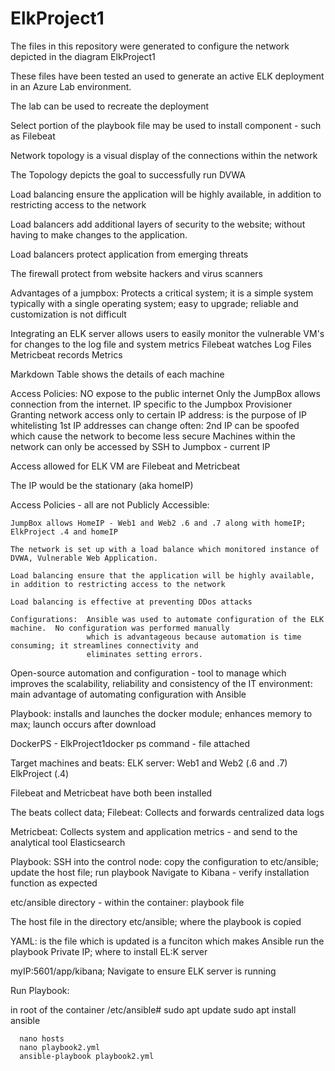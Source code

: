 # ElkProject1
The files in this repository were generated to configure the network depicted in the diagram ElkProject1

These files have been tested an used to generate an active ELK deployment in an Azure Lab environment.

The lab can be used to recreate the deployment

Select portion of the playbook file may be used to install component - such as Filebeat

Network topology is a visual display of the connections within the network

The Topology depicts the goal to successfully run DVWA

Load balancing ensure the application will be highly available, in addition to restricting access to the network

Load balancers add additional layers of security to the website; without having to make changes to the application.  

Load balancers protect application from emerging threats

The firewall protect from website hackers and virus scanners

Advantages of a jumpbox:  Protects a critical system; it is a simple system typically with a single operating system;
      easy to upgrade; reliable and customization is not difficult
      
Integrating an ELK server allows users to easily monitor the vulnerable VM's for changes to the log file and system metrics
Filebeat watches Log Files
Metricbeat records Metrics

Markdown Table shows the details of each machine

Access Policies:  NO expose to the public internet
    Only the JumpBox allows connection from the internet.  IP specific to the Jumpbox Provisioner 
    Granting network access only to certain IP address: is the purpose of IP whitelisting
    1st IP addresses can change often:  2nd IP can be spoofed which cause the network to become less secure
    Machines within the network can only be accessed by SSH to Jumpbox - current IP
    
Access allowed for ELK VM are Filebeat and Metricbeat

The IP would be the stationary (aka homeIP)

Access Policies - all are not Publicly Accessible:  

    JumpBox allows HomeIP - Web1 and Web2 .6 and .7 along with homeIP; ElkProject .4 and homeIP
    
    The network is set up with a load balance which monitored instance of DVWA, Vulnerable Web Application.
    
    Load balancing ensure that the application will be highly available, in addition to restricting access to the network
    
    Load balancing is effective at preventing DDos attacks
    
    Configurations:  Ansible was used to automate configuration of the ELK machine.  No configuration was performed manually
                     which is advantageous because automation is time consuming; it streamlines connectivity and 
                     eliminates setting errors.
                     
Open-source automation and configuration - tool to manage which improves the scalability, reliability
and consistency of the IT environment:  main advantage of automating configuration with Ansible

Playbook:  installs and launches the docker module; enhances memory to max; launch occurs after download

DockerPS - ElkProject1docker ps command - file attached

Target machines and beats:  ELK server:  Web1 and Web2 (.6 and .7) ElkProject (.4)

Filebeat and Metricbeat have both been installed

  The beats collect data;
  Filebeat:  Collects and forwards centralized data logs
  
  Metricbeat:  Collects system and application metrics - and send to the analytical tool Elasticsearch
  
Playbook:  SSH into the control node:  copy the configuration to etc/ansible; update the host file; run playbook
           Navigate to Kibana - verify installation function as expected
           
etc/ansible directory - within the container:  playbook file

The host file in the directory etc/ansible;  where the playbook is copied

YAML: is the file which is updated is a funciton which makes Ansible run the playbook
Private IP; where to install EL:K server

myIP:5601/app/kibana; Navigate to ensure ELK server is running 

Run Playbook:

  in root of the container  /etc/ansible#
      sudo apt update
      sudo apt install ansible
      
      nano hosts
      nano playbook2.yml
      ansible-playbook playbook2.yml
           
  
                     
      
